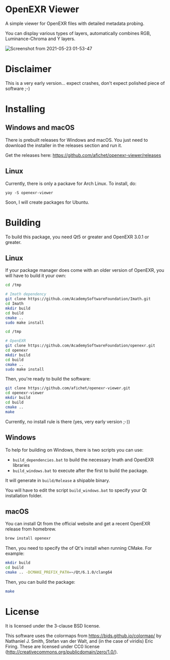 OpenEXR Viewer
==============

A simple viewer for OpenEXR files with detailed metadata probing.

You can display various types of layers, automatically combines RGB,
Luminance-Chroma and Y layers.

![Screenshot from 2021-05-23 01-53-47](https://user-images.githubusercontent.com/7930348/119243717-bbb39200-bb69-11eb-8ad2-b8937cb31508.png)

Disclaimer
==========

This is a very early version... expect crashes, don't expect polished
piece of software ;-)


Installing
==========

Windows and macOS
-----------------

There is prebuilt releases for Windows and macOS. You just need to download the
installer in the releases section and run it.

Get the releases here: https://github.com/afichet/openexr-viewer/releases


Linux
-----

Currently, there is only a packave for Arch Linux. To install, do:

```
yay -S openexr-viewer
```

Soon, I will create packages for Ubuntu.


Building
========

To build this package, you need Qt5 or greater and OpenEXR 3.0.1 or greater.

Linux
-----

If your package manager does come with an older version of OpenEXR,
you will have to build it your own:

```bash
cd /tmp

# Imath dependency
git clone https://github.com/AcademySoftwareFoundation/Imath.git
cd Imath
mkdir build
cd build
cmake ..
sudo make install

cd /tmp

# OpenEXR
git clone https://github.com/AcademySoftwareFoundation/openexr.git
cd openexr
mkdir build
cd build
cmake ..
sudo make install
```

Then, you're ready to build the software:

```bash
git clone https://github.com/afichet/openexr-viewer.git
cd openexr-viewer
mkdir build
cd build
cmake ..
make
```

Currently, no install rule is there (yes, very early version ;-))

Windows
-------

To help for building on Windows, there is two scripts you can use:
- `build_dependencies.bat` to build the necessary Imath and OpenEXR libraries
- `build_windows.bat` to execute after the first to build the package.

It will generate in `build/Release` a shipable binary.

You will have to edit the script `build_windows.bat` to specify your
Qt installation folder.

macOS
-----

You can install Qt from the official website and get a recent OpenEXR
release from homebrew.

```bash
brew install openexr
```

Then, you need to specify the of Qt's install when running CMake. For example:

```bash
mkdir build
cd build
cmake .. -DCMAKE_PREFIX_PATH=~/Qt/6.1.0/clang64
```

Then, you can build the package:

```bash
make
```


License
=======

It is licensed under the 3-clause BSD license.

This software uses the colormaps from https://bids.github.io/colormap/
by Nathaniel J. Smith, Stefan van der Walt, and (in the case of
viridis) Eric Firing. These are licensed under CC0 license
(http://creativecommons.org/publicdomain/zero/1.0/).
